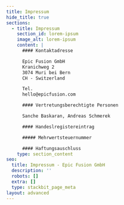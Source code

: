 ```yaml
---
title: Impressum
hide_title: true
sections:
  - title: Impressum
    section_id: lorem-ipsum
    image_alt: lorem-ipsum
    content: |
      #### Kontaktadresse

      Epic Fusion GmbH
      Kranichweg 2
      3074 Muri bei Bern
      CH - Switzerland

      Tel.
      hello@epicfusion.com

      #### Vertretungsberechtigte Personen

      Sanche Baskaran, Andreas Schmerek

      #### Handeslregistereintrag

      ##### Mehrwertsteuernummer

      #### Haftungsauschluss
    type: section_content
seo:
  title: Impressum - Epic Fusion GmbH
  description: ''
  robots: []
  extra: []
  type: stackbit_page_meta
layout: advanced
---
```


